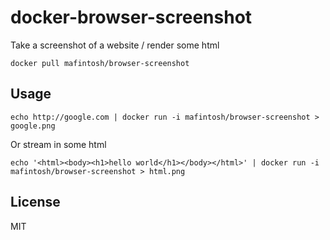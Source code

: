 # docker-browser-screenshot

Take a screenshot of a website / render some html

```
docker pull mafintosh/browser-screenshot
```

## Usage

```
echo http://google.com | docker run -i mafintosh/browser-screenshot > google.png
```

Or stream in some html

```
echo '<html><body><h1>hello world</h1></body></html>' | docker run -i mafintosh/browser-screenshot > html.png
```

## License

MIT